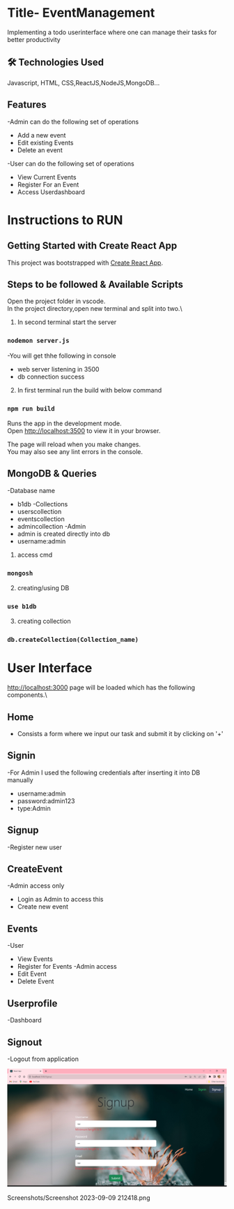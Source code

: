 
# Title- EventManagement

Implementing a todo userinterface where one can manage their tasks for better productivity


## 🛠 Technologies Used
Javascript, HTML, CSS,ReactJS,NodeJS,MongoDB...


## Features

-Admin can do the following set of operations
- Add a new event 
- Edit existing Events
- Delete an event 

-User can do the following set of operations
- View Current Events 
- Register For an Event
- Access Userdashboard 

# Instructions to RUN
## Getting Started with Create React App

This project was bootstrapped with [Create React App](https://github.com/facebook/create-react-app).

## Steps to be followed & Available Scripts
Open the project folder in vscode.\
In the project directory,open new terminal and split into two.\
1. In second terminal start the server
### `nodemon server.js`
-You will get thhe following in console
- web server listening in 3500
- db connection success

2. In first terminal run the build with below command

### `npm run build`

Runs the app in the development mode.\
Open [http://localhost:3500](http://localhost:3500) to view it in your browser.

The page will reload when you make changes.\
You may also see any lint errors in the console.

## MongoDB & Queries
-Database name
- b1db
-Collections
- userscollection
- eventscollection
- admincollection
-Admin
- admin is created directly into db 
- username:admin

1. access cmd
### `mongosh`

2. creating/using DB
### `use b1db`

3. creating collection
### `db.createCollection(Collection_name)`



# User Interface
[http://localhost:3000](http://localhost:3000) page will be loaded which has the following components.\
## Home
- Consists a form where we input our task and submit it by clicking on '+'
## Signin
-For Admin I used the following credentials after inserting it into DB manually
- username:admin
- password:admin123
- type:Admin
## Signup
-Register new user
## CreateEvent
-Admin access only
- Login as Admin to access this 
- Create new event
## Events
-User
- View Events
- Register for Events
-Admin access
- Edit Event
- Delete Event
## Userprofile
-Dashboard
## Signout
-Logout from application

![Alt text](<Screenshots/Screenshot 2023-09-09 212418.png>)

Screenshots/Screenshot 2023-09-09 212418.png
